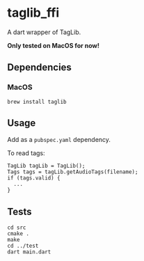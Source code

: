 # taglib_ffi

A dart wrapper of TagLib.

**Only tested on MacOS for now!**

## Dependencies

### MacOS

```
brew install taglib
```

## Usage

Add as a `pubspec.yaml` dependency.

To read tags:

```
TagLib tagLib = TagLib();
Tags tags = tagLib.getAudioTags(filename);
if (tags.valid) {
  ...
}
```

## Tests

```
cd src
cmake .
make
cd ../test
dart main.dart
```

